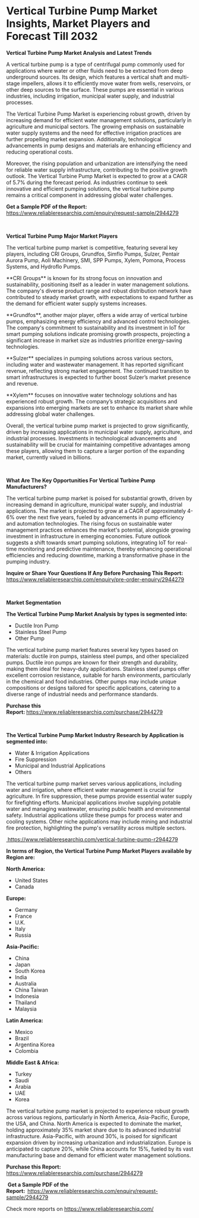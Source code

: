 <p><h1>Vertical Turbine Pump Market Insights, Market Players and Forecast Till 2032</h1></p><p><strong>Vertical Turbine Pump Market Analysis and Latest Trends</strong></p>
<p><p>A vertical turbine pump is a type of centrifugal pump commonly used for applications where water or other fluids need to be extracted from deep underground sources. Its design, which features a vertical shaft and multi-stage impellers, allows it to efficiently move water from wells, reservoirs, or other deep sources to the surface. These pumps are essential in various industries, including irrigation, municipal water supply, and industrial processes.</p><p>The Vertical Turbine Pump Market is experiencing robust growth, driven by increasing demand for efficient water management solutions, particularly in agriculture and municipal sectors. The growing emphasis on sustainable water supply systems and the need for effective irrigation practices are further propelling market expansion. Additionally, technological advancements in pump designs and materials are enhancing efficiency and reducing operational costs.</p><p>Moreover, the rising population and urbanization are intensifying the need for reliable water supply infrastructure, contributing to the positive growth outlook. The Vertical Turbine Pump Market is expected to grow at a CAGR of 5.7% during the forecast period. As industries continue to seek innovative and efficient pumping solutions, the vertical turbine pump remains a critical component in addressing global water challenges.</p></p>
<p><strong>Get a Sample PDF of the Report:&nbsp;</strong> <a href="https://www.reliableresearchiq.com/enquiry/request-sample/2944279?utm_campaign=2291&utm_medium=2&utm_source=Github&utm_content=ia&utm_term=11032025&utm_id=vertical-turbine-pump">https://www.reliableresearchiq.com/enquiry/request-sample/2944279</a></p>
<p>&nbsp;</p>
<p><strong>Vertical Turbine Pump Major Market Players</strong></p>
<p><p>The vertical turbine pump market is competitive, featuring several key players, including CRI Groups, Grundfos, Simflo Pumps, Sulzer, Pentair Aurora Pump, Aoli Machinery, SMI, SPP Pumps, Xylem, Pomona, Process Systems, and Hydroflo Pumps. </p><p>**CRI Groups** is known for its strong focus on innovation and sustainability, positioning itself as a leader in water management solutions. The company's diverse product range and robust distribution network have contributed to steady market growth, with expectations to expand further as the demand for efficient water supply systems increases.</p><p>**Grundfos**, another major player, offers a wide array of vertical turbine pumps, emphasizing energy efficiency and advanced control technologies. The company's commitment to sustainability and its investment in IoT for smart pumping solutions indicate promising growth prospects, projecting a significant increase in market size as industries prioritize energy-saving technologies.</p><p>**Sulzer** specializes in pumping solutions across various sectors, including water and wastewater management. It has reported significant revenue, reflecting strong market engagement. The continued transition to smart infrastructures is expected to further boost Sulzer’s market presence and revenue.</p><p>**Xylem** focuses on innovative water technology solutions and has experienced robust growth. The company’s strategic acquisitions and expansions into emerging markets are set to enhance its market share while addressing global water challenges.</p><p>Overall, the vertical turbine pump market is projected to grow significantly, driven by increasing applications in municipal water supply, agriculture, and industrial processes. Investments in technological advancements and sustainability will be crucial for maintaining competitive advantages among these players, allowing them to capture a larger portion of the expanding market, currently valued in billions.</p></p>
<p>&nbsp;</p>
<p><strong>What Are The Key Opportunities For Vertical Turbine Pump Manufacturers?</strong></p>
<p><p>The vertical turbine pump market is poised for substantial growth, driven by increasing demand in agriculture, municipal water supply, and industrial applications. The market is projected to grow at a CAGR of approximately 4-6% over the next five years, fueled by advancements in pump efficiency and automation technologies. The rising focus on sustainable water management practices enhances the market's potential, alongside growing investment in infrastructure in emerging economies. Future outlook suggests a shift towards smart pumping solutions, integrating IoT for real-time monitoring and predictive maintenance, thereby enhancing operational efficiencies and reducing downtime, marking a transformative phase in the pumping industry.</p></p>
<p><strong>Inquire or Share Your Questions If Any Before Purchasing This Report:</strong> <a href="https://www.reliableresearchiq.com/enquiry/pre-order-enquiry/2944279?utm_campaign=2291&utm_medium=2&utm_source=Github&utm_content=ia&utm_term=11032025&utm_id=vertical-turbine-pump">https://www.reliableresearchiq.com/enquiry/pre-order-enquiry/2944279</a></p>
<p>&nbsp;</p>
<p><strong>Market Segmentation</strong></p>
<p><strong>The Vertical Turbine Pump Market Analysis by types is segmented into:</strong></p>
<p><ul><li>Ductile Iron Pump</li><li>Stainless Steel Pump</li><li>Other Pump</li></ul></p>
<p><p>The vertical turbine pump market features several key types based on materials: ductile iron pumps, stainless steel pumps, and other specialized pumps. Ductile iron pumps are known for their strength and durability, making them ideal for heavy-duty applications. Stainless steel pumps offer excellent corrosion resistance, suitable for harsh environments, particularly in the chemical and food industries. Other pumps may include unique compositions or designs tailored for specific applications, catering to a diverse range of industrial needs and performance standards.</p></p>
<p><strong>Purchase this Report:&nbsp;</strong><a href="https://www.reliableresearchiq.com/purchase/2944279?utm_campaign=2291&utm_medium=2&utm_source=Github&utm_content=ia&utm_term=11032025&utm_id=vertical-turbine-pump">https://www.reliableresearchiq.com/purchase/2944279</a></p>
<p>&nbsp;</p>
<p><strong>The Vertical Turbine Pump Market Industry Research by Application is segmented into:</strong></p>
<p><ul><li>Water & Irrigation Applications</li><li>Fire Suppression</li><li>Municipal and Industrial Applications</li><li>Others</li></ul></p>
<p><p>The vertical turbine pump market serves various applications, including water and irrigation, where efficient water management is crucial for agriculture. In fire suppression, these pumps provide essential water supply for firefighting efforts. Municipal applications involve supplying potable water and managing wastewater, ensuring public health and environmental safety. Industrial applications utilize these pumps for process water and cooling systems. Other niche applications may include mining and industrial fire protection, highlighting the pump's versatility across multiple sectors.</p></p>
<p><a href="https://www.reliableresearchiq.com/vertical-turbine-pump-r2944279?utm_campaign=2291&utm_medium=2&utm_source=Github&utm_content=ia&utm_term=11032025&utm_id=vertical-turbine-pump">&nbsp;https://www.reliableresearchiq.com/vertical-turbine-pump-r2944279</a></p>
<p><strong>In terms of Region, the Vertical Turbine Pump Market Players available by Region are:</strong></p>
<p>
    <p> <strong> North America: </strong>
        <ul>
            <li>United States</li>
            <li>Canada</li>
        </ul>
        </p> 
    <p> <strong> Europe: </strong>
        <ul>
            <li>Germany</li>
            <li>France</li>
            <li>U.K.</li>
            <li>Italy</li>
            <li>Russia</li>
        </ul>
        </p> 
    <p> <strong> Asia-Pacific: </strong>
        <ul>
            <li>China</li>
            <li>Japan</li>
            <li>South Korea</li>
            <li>India</li>
            <li>Australia</li>
            <li>China Taiwan</li>
            <li>Indonesia</li>
            <li>Thailand</li>
            <li>Malaysia</li>
        </ul>
        </p> 
    <p> <strong> Latin America: </strong>
        <ul>
            <li>Mexico</li>
            <li>Brazil</li>
            <li>Argentina Korea</li>
            <li>Colombia</li>
        </ul>
        </p> 
    <p> <strong> Middle East & Africa: </strong>
        <ul>
            <li>Turkey</li>
            <li>Saudi</li>
            <li>Arabia</li>
            <li>UAE</li>
            <li>Korea</li>
        </ul>
    </p>
    </p>
<p><p>The vertical turbine pump market is projected to experience robust growth across various regions, particularly in North America, Asia-Pacific, Europe, the USA, and China. North America is expected to dominate the market, holding approximately 35% market share due to its advanced industrial infrastructure. Asia-Pacific, with around 30%, is poised for significant expansion driven by increasing urbanization and industrialization. Europe is anticipated to capture 20%, while China accounts for 15%, fueled by its vast manufacturing base and demand for efficient water management solutions.</p></p>
<p><strong>Purchase this Report: </strong><a href="https://www.reliableresearchiq.com/purchase/2944279?utm_campaign=2291&utm_medium=2&utm_source=Github&utm_content=ia&utm_term=11032025&utm_id=vertical-turbine-pump">https://www.reliableresearchiq.com/purchase/2944279</a></p>
<p>&nbsp;<strong>Get a Sample PDF of the Report:&nbsp;&nbsp;</strong><a href="https://www.reliableresearchiq.com/enquiry/request-sample/2944279?utm_campaign=2291&utm_medium=2&utm_source=Github&utm_content=ia&utm_term=11032025&utm_id=vertical-turbine-pump">https://www.reliableresearchiq.com/enquiry/request-sample/2944279</a></p>
<p><strong></strong></p>
<p>Check more reports on <a href="https://www.reliableresearchiq.com/?utm_campaign=2291&utm_medium=2&utm_source=Github&utm_content=ia&utm_term=11032025&utm_id=vertical-turbine-pump">https://www.reliableresearchiq.com/</a></p>